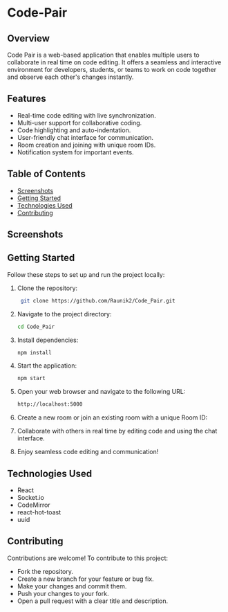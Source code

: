 # Code-Pair

## Overview

Code Pair is a web-based application that enables multiple users to collaborate in real time on code editing. It offers a seamless and interactive environment for developers, students, or teams to work on code together and observe each other's changes instantly.

## Features

- Real-time code editing with live synchronization.
- Multi-user support for collaborative coding.
- Code highlighting and auto-indentation.
- User-friendly chat interface for communication.
- Room creation and joining with unique room IDs.
- Notification system for important events.

## Table of Contents

- [Screenshots](#screenshots)
- [Getting Started](#getting-started)
- [Technologies Used](#technologies-used)
- [Contributing](#contributing)

## Screenshots

<!-- Include screenshots or GIFs of your application in action (if applicable) -->

## Getting Started

Follow these steps to set up and run the project locally:

1. Clone the repository:

   ```bash
    git clone https://github.com/Raunik2/Code_Pair.git

2. Navigate to the project directory:
   
   ```bash
   cd Code_Pair

4. Install dependencies:
   
   ```bash
   npm install

6. Start the application:
   
   ```bash
   npm start
   
7. Open your web browser and navigate to the following URL:
   
   ```bash
   http://localhost:5000

8. Create a new room or join an existing room with a unique Room ID:
9. Collaborate with others in real time by editing code and using the chat interface.
10. Enjoy seamless code editing and communication!

## Technologies Used
- React
- Socket.io
- CodeMirror
- react-hot-toast
- uuid

## Contributing
Contributions are welcome! To contribute to this project:

- Fork the repository.
- Create a new branch for your feature or bug fix.
- Make your changes and commit them.
- Push your changes to your fork.
- Open a pull request with a clear title and description.
